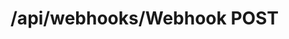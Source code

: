 #  /api/webhooks/Webhook POST

<api-endpoint openapi-path="../../specifications/swagger.json" method="POST" endpoint="/api/webhooks/Webhook"/>